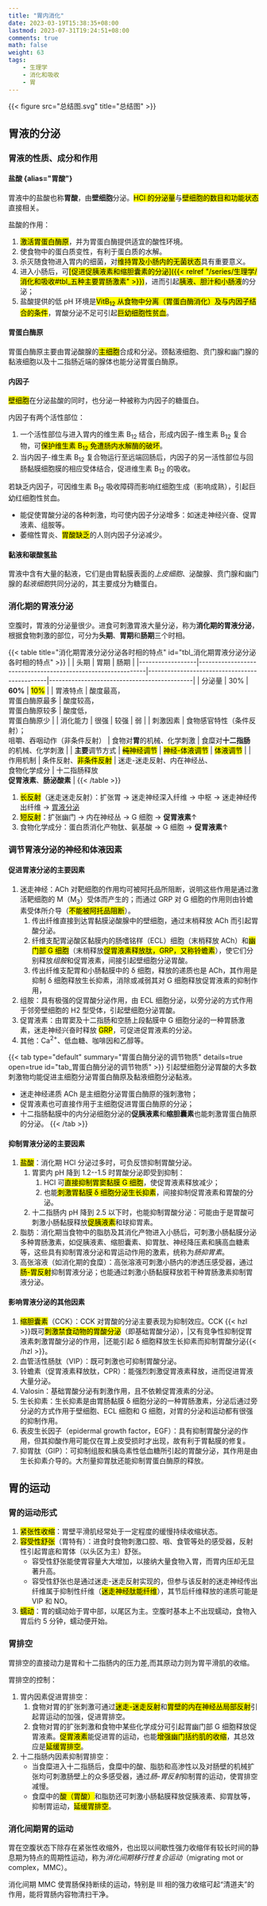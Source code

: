 ```yaml
---
title: "胃内消化"
date: 2023-03-19T15:38:35+08:00
lastmod: 2023-07-31T19:24:51+08:00
comments: true
math: false
weight: 63
tags:
    - 生理学
    - 消化和吸收
    - 胃
---
```


<!--more-->

{{< figure src="总结图.svg" title="总结图" >}}

## 胃液的分泌

### 胃液的性质、成分和作用

#### 盐酸 {alias="胃酸"}

胃液中的盐酸也称**胃酸**，由**壁细胞**分泌。<mark>HCl 的分泌量</mark>与<mark>壁细胞的数目和功能状态</mark>直接相关。

盐酸的作用：

1. <mark>激活胃蛋白酶原</mark>，并为胃蛋白酶提供适宜的酸性环境。
2. 使食物中的蛋白质变性，有利于蛋白质的水解。
3. 杀灭随食物进入胃内的细菌，对<mark>维持胃及小肠内的无菌状态</mark>具有重要意义。
4. 进入小肠后，可<mark>[促进促胰液素和缩胆囊素的分泌]({{< relref "/series/生理学/消化和吸收#tbl_五种主要胃肠激素" >}})</mark>，进而引起<mark>胰液、胆汁和小肠液</mark>的分泌；
5. 盐酸提供的低 pH 环境是<mark>VitB<sub>12</sub> 从食物中分离（胃蛋白酶消化）及与内因子结合的条件</mark>，胃酸分泌不足可引起<mark>巨幼细胞性贫血</mark>。

#### 胃蛋白酶原

胃蛋白酶原主要由胃泌酸腺的<mark>主细胞</mark>合成和分泌。颈黏液细胞、贲门腺和幽门腺的黏液细胞以及十二指肠近端的腺体也能分泌胃蛋白酶原。

#### 内因子

<mark>壁细胞</mark>在分泌盐酸的同时，也分泌一种被称为内因子的糖蛋白。

内因子有两个活性部位：

1. 一个活性部位与进入胃内的维生素 B<sub>12</sub> 结合，形成内因子-维生素 B<sub>12</sub> 复合物，可<mark>保护维生素 B<sub>12</sub> 免遭肠内水解酶的破坏</mark>。
2. 当内因子-维生素 B<sub>12</sub> 复合物运行至远端回肠后，内因子的另一活性部位与回肠黏膜细胞膜的相应受体结合，促进维生素 B<sub>12</sub> 的吸收。

若缺乏内因子，可因维生素 B<sub>12</sub> 吸收障碍而影响红细胞生成（影响成熟），引起巨幼红细胞性贫血。

- 能促使胃酸分泌的各种刺激，均可使内因子分泌增多：如迷走神经兴奋、促胃液素、组胺等。
- 萎缩性胃炎、<mark>胃酸缺乏</mark>的人则内因子分泌减少。

#### 黏液和碳酸氢盐

胃液中含有大量的黏液，它们是由胃黏膜表面的*上皮细胞*、泌酸腺、贲门腺和幽门腺的*黏液细胞*共同分泌的，其主要成分为糖蛋白。

### 消化期的胃液分泌

空腹时，胃液的分泌量很少。进食可刺激胃液大量分泌，称为**消化期的胃液分泌**，根据食物刺激的部位，可分为**头期**、**胃期**和**肠期**三个时相。

{{< table title="消化期胃液分泌分泌各时相的特点" id="tbl_消化期胃液分泌分泌各时相的特点" >}}
|                  | 头期                                                        | 胃期                                         | 肠期                                        |
|------------------|-------------------------------------------------------------|----------------------------------------------|---------------------------------------------|
| 分泌量           | 30%                                                         | **60%**                                      | <mark>10%</mark>                            |
| 胃液特点         | 酸度最高，<br/>胃蛋白酶原最多                               | 酸度较高，<br/>胃蛋白酶原较多                | 酸度低，<br/>胃蛋白酶原少                   |
| 消化能力         | 很强                                                        | 较强                                         | 弱                                          |
| 刺激因素         | 食物感官特性（条件反射）；<br/>咀嚼、吞咽动作（非条件反射） | 食物对**胃**的机械、化学刺激                 | 食糜对**十二指肠**<br/>的机械、化学刺激     |
| **主要**调节方式 | <mark>~~纯~~神经调节</mark>                                 | <mark>神经-体液调节</mark>                   | <mark>体液调节</mark>                       |
| 作用机制         | 条件反射、<mark>非条件反射</mark>                           | 迷走-迷走反射、内在神经丛、<br/>食物化学成分 | 十二指肠释放<br/>**促胃液素**、**肠泌酸素** |
{{< /table >}}


1. <mark>长反射</mark>（迷走迷走反射）：扩张胃 → 迷走神经深入纤维 → 中枢 → 迷走神经传出纤维 → [胃液分泌](#调节胃液分泌的神经和体液因素)
2. <mark>短反射</mark>：扩张幽门 → 内在神经丛 → G 细胞 → **促胃液素**↑
3. 食物化学成分：蛋白质消化产物肽、氨基酸 → G 细胞 → **促胃液素**↑

### 调节胃液分泌的神经和体液因素

#### 促进胃液分泌的主要因素

1. 迷走神经：ACh 对靶细胞的作用均可被阿托品所阻断，说明这些作用是通过激活靶细胞的 M（M<sub>3</sub>）受体而产生的；而通过 GRP 对 G 细胞的作用则由铃蟾素受体所介导（<mark>不能被阿托品阻断</mark>）。
    1. 传出纤维直接到达胃黏膜泌酸腺中的壁细胞，通过末梢释放 ACh 而引起胃酸分泌。
    2. 纤维支配胃泌酸区黏膜内的肠嗜铭样（ECL）细胞（末梢释放 ACh）和<mark>幽门部 G 细胞</mark>（末梢释放<mark>促胃液素释放肽，GRP，又称铃蟾素</mark>），使它们分别释放*组胺*和促胃液素，间接引起壁细胞分泌胃酸。
    3. 传出纤维支配胃和小肠黏膜中的 δ 细胞，释放的递质也是 ACh，其作用是抑制 δ 细胞释放生长抑素，消除或减弱其对 G 细胞释放促胃液素的抑制作用，
2. 组胺：具有极强的促胃酸分泌作用，由 ECL 细胞分泌，以旁分泌的方式作用于邻旁壁细胞的 H2 型受体，引起壁细胞分泌胃酸。
3. 促胃液素：由胃窦及十二指肠和空肠上段黏膜中 G 细胞分泌的一种胃肠激素，迷走神经兴奋时释放 <mark>GRP</mark>，可促进促胃液素的分泌。
4. 其他：Ca<sup>2+</sup>、低血糖、咖啡因和乙醇等。

{{< tab type="default" summary="胃蛋白酶分泌的调节物质" details=true open=true id="tab_胃蛋白酶分泌的调节物质" >}}
引起壁细胞分泌胃酸的大多数刺激物均能促进主细胞分泌胃蛋白酶原及黏液细胞分泌黏液。

- 迷走神经递质 ACh 是主细胞分泌胃蛋白酶原的强刺激物；
- 促胃液素也可直接作用于主细胞促进胃蛋白酶原的分泌；
- 十二指肠黏膜中的内分泌细胞分泌的**促胰液素**和**缩胆囊素**也能刺激胃蛋白酶原的分泌。
{{< /tab >}}

#### 抑制胃液分泌的主要因素

1. <mark>盐酸</mark>：消化期 HCl 分泌过多时，可负反馈抑制胃酸分泌。
    1. 胃窦内 pH 降到 1.2--1.5 时胃酸分泌即受到抑制：
        1. HCl 可<mark>直接抑制胃窦黏膜 G 细胞</mark>，使促胃液素释放减少；
        2. 也能<mark>刺激胃黏膜 δ 细胞分泌生长抑素</mark>，间接抑制促胃液素和胃酸的分泌。
    2. 十二指肠内 pH 降到 2.5 以下时，也能抑制胃酸分泌：可能由于是胃酸可刺激小肠黏膜释放<mark>促胰液素</mark>和球抑胃素。
2. 脂肪：消化期当食物中的脂肪及其消化产物进入小肠后，可刺激小肠黏膜分泌多种胃肠激素，如促胰液素、缩胆囊素、抑胃肽、神经降压素和胰高血糖素等，这些具有抑制胃液分泌和胃运动作用的激素，统称为*肠抑胃素*。
3. 高张溶液（如消化期的食糜）：高张溶液可刺激小肠内的渗透压感受器，通过<mark>肠-胃反射</mark>抑制胃液分泌；也能通过刺激小肠黏膜释放若干种胃肠激素抑制胃液分泌。

#### 影响胃液分泌的其他因素

1. <mark>缩胆囊素</mark>（CCK）：CCK 对胃酸的分泌主要表现为抑制效应。CCK {{< hzl >}}既可<mark>刺激禁食动物的胃酸分泌</mark>（即基础胃酸分泌），|又有竞争性抑制促胃液素刺激胃酸分泌的作用，|还能引起 δ 细胞释放生长抑素而抑制胃酸分泌{{< /hzl >}}。
2. 血管活性肠肽（VIP）：既可刺激也可抑制胃酸分泌。
3. 铃蟾素（促胃液素释放肽，CPR）：能强烈刺激促胃液素释放，进而促进胃液大量分泌。
4. Valosin：基础胃酸分泌有刺激作用，且不依赖促胃液素的分泌。
5. 生长抑素：生长抑素是由胃肠黏膜 δ 细胞分泌的一种胃肠激素，分泌后通过旁分泌的方式作用于壁细胞、ECL 细胞和 G 细胞，对胃的分泌和运动都有很强的抑制作用。
6. 表皮生长因子（epidermal growth factor，EGF）：具有抑制胃酸分泌的作用，但其抑酸作用可能仅在胃上皮受损时才出现，故有利于胃黏膜的修复。
7. 抑胃肽（GIP）：可抑制组胺和胰岛素性低血糖所引起的胃酸分泌，其作用是由生长抑素介导的。大剂量抑胃肽还能抑制胃蛋白酶原的释放。

## 胃的运动

### 胃的运动形式

1. <mark>紧张性收缩</mark>：胃壁平滑肌经常处于一定程度的缓慢持续收缩状态。
2. <mark>容受性舒张</mark>（胃特有）：进食时食物刺激口腔、咽、食管等处的感受器，反射性引起胃底和胃体（以头区为主）舒张。
    - 容受性舒张能使胃容量大大增加，以接纳大量食物入胃，而胃内压却无显著升高。
    - 容受性舒张也是通过迷走-迷走反射实现的，但参与该反射的迷走神经传出纤维属于抑制性纤维（<mark>迷走神经肽能纤维</mark>），其节后纤维释放的递质可能是 VIP 和 NO。
3. <mark>蠕动</mark>：胃的蠕动始于胃中部，以尾区为主。空腹时基本上不出现蠕动，食物入胃后约 5 分钟，蠕动便开始。

### 胃排空

胃排空的直接动力是胃和十二指肠内的压力差,而其原动力则为胃平滑肌的收缩。

胃排空的控制：

1. 胃内因素促进胃排空：
    1. 食物对胃的扩张刺激可通过<mark>迷走-迷走反射</mark>和<mark>胃壁的内在神经丛局部反射</mark>引起胃运动的加强，促进胃排空。
    2. 食物对胃的扩张刺激和食物中某些化学成分可引起胃幽门部 G 细胞释放促胃液素。<mark>促胃液素</mark>能促进胃的运动，也能<mark>增强幽门括约肌的收缩</mark>，其总效应是<mark>延缓胃排空</mark>。
2. 十二指肠内因素抑制胃排空：
    - 当食糜进入十二指肠后，食糜中的酸、脂肪和高渗性以及对肠壁的机械扩张均可刺激肠壁上的众多感受器，通过*肠-胃反射*抑制胃的运动，使胃排空减慢。
    - 食糜中的<mark>酸（胃酸）</mark>和脂肪还可刺激小肠黏膜释放促胰液素、抑胃肽等，抑制胃运动，<mark>延缓胃排空</mark>。

### 消化间期胃的运动

胃在空腹状态下除存在紧张性收缩外，也出现以间歇性强力收缩伴有较长时间的静息期为特点的周期性运动，称为*消化间期移行性复合运动*（migrating mot or complex，MMC）。

消化间期 MMC 使胃肠保持断续的运动，特别是 Ⅲ 相的强力收缩可起“清道夫”的作用，能将胃肠内容物清扫干净。
